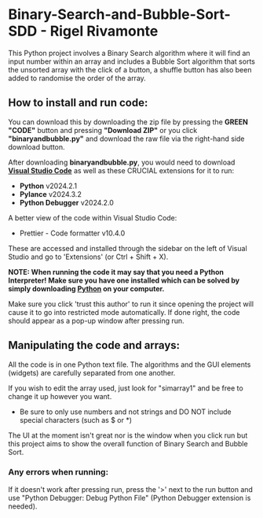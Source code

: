 # Binary-Search-and-Bubble-Sort-SDD - Rigel Rivamonte

This Python project involves a Binary Search algorithm where it will find an input number within an array and includes a Bubble Sort algorithm that sorts the unsorted array with the click of a button, a shuffle button has also been added to randomise the order of the array.

## How to install and run code: 

You can download this by downloading the zip file by pressing the **GREEN "CODE"** button and pressing **"Download ZIP"** or  you click **"binaryandbubble.py"** and download the raw file via the right-hand side download button.

After downloading **binaryandbubble.py**, you would need to download **[Visual Studio Code](https://code.visualstudio.com/Download)** as well as these CRUCIAL extensions for it to run:
* **Python**  v2024.2.1
* **Pylance** v2024.3.2
* **Python Debugger** v2024.2.0
  
A better view of the code within Visual Studio Code:
* Prettier - Code formatter v10.4.0

These are accessed and installed through the sidebar on the left of Visual Studio and go to 'Extensions' (or Ctrl + Shift + X).

**NOTE: When running the code it may say that you need a Python Interpreter! Make sure you have one installed which can be solved by simply downloading [Python](https://www.python.org/downloads/) on your computer.** 

Make sure you click 'trust this author' to run it since opening the project will cause it to go into restricted mode automatically. If done right, the code should appear as a pop-up window after pressing run.

## Manipulating the code and arrays: 

All the code is in one Python text file. The algorithms and the GUI elements (widgets) are carefully separated from one another.

If you wish to edit the array used, just look for "simarray1" and be free to change it up however you want.

* Be sure to only use numbers and not strings and DO NOT include special characters (such as $ or *)

The UI at the moment isn't great nor is the window when you click run but this project aims to show the overall function of Binary Search and Bubble Sort.

### Any errors when running:
If it doesn't work after pressing run, press the '>' next to the run button and use "Python Debugger: Debug Python File" (Python Debugger extension is needed).
